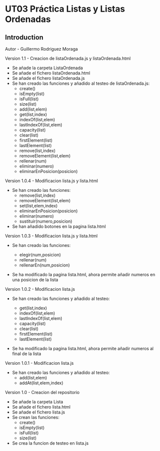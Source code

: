 # UT03 Práctica Listas y Listas Ordenadas

## Introduction

Autor - Guillermo Rodriguez Moraga

Version 1.1 - Creacion de listaOrdenada.js y listaOrdenada.html
- Se añade la carpeta ListaOrdenada
- Se añade el fichero listaOrdenada.html
- Se añade el fichero listaOrdenada.js
- Se han creado las funciones y añadido al testeo de listaOrdenada.js:
    - create()
    - isEmpty(list)
    - isFull(list)
    - size(list)
    - add(list,elem)
    - get(list,index)
    - indexOf(list,elem)
    - lastIndexOf(list,elem)
    - capacity(list)
    - clear(list)
    - firstElement(list)
    - lastElement(list)
    - remove(list,index)
    - removeElement(list,elem)
    - rellenar(num)
    - eliminar(numero)
    - eliminarEnPosicion(posicion)

Version 1.0.4 - Modificacion lista.js y lista.html
- Se han creado las funciones:
    - remove(list,index)
    - removeElement(list,elem)
    - set(list,elem,index)
    - eliminarEnPosicion(posicion)
    - eliminar(numero)
    - sustituir(numero,posicion)
- Se han añadido botones en la pagina lista.html

Version 1.0.3 - Modificacion lista.js y lista.html
- Se han creado las funciones:
    - elegir(num,posicion)
    - rellenar(num)
    - rellenarEn(num,posicion)

- Se ha modificado la pagina lista.html, ahora permite añadir numeros en una posicion de la lista

Version 1.0.2 - Modificacion lista.js
- Se han creado las funciones y añadido al testeo:
    - get(list,index)
    - indexOf(list,elem)
    - lastIndexOf(list,elem)
    - capacity(list)
    - clear(list)
    - firstElement(list)
    - lastElement(list)

- Se ha modificado la pagina lista.html, ahora permite añadir numeros al final de la lista

Version 1.0.1 - Modificacion lista.js
- Se han creado las funciones y añadido al testeo:
    - add(list,elem)
    - addAt(list,elem,index) 

Version 1.0 - Creacion del repositorio
- Se añade la carpeta Lista
- Se añade el fichero lista.html
- Se añade el fichero lista.js
- Se crean las funciones:
    - create()
    - isEmpty(list)
    - isFull(list)
    - size(list)
- Se crea la funcion de testeo en lista.js